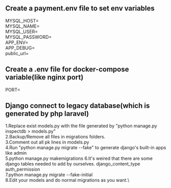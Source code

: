 ## Create a payment.env file to set env variables

MYSQL_HOST=\
MYSQL_NAME=\
MYSQL_USER=\
MYSQL_PASSWORD=\
APP_ENV=\
APP_DEBUG=\
public_url=
## Create a .env file for docker-compose variable(like nginx port)
PORT=

## Django connect to legacy database(which is generated by php laravel)
1.Replace exist models.py with the file generated by "python manage.py inspectdb > models.py"\
2.Backup/Remove all files in migrations folders.\
3.Comment out all pk lines in models.py\
4.Run "python manage.py migrate --fake" to generate django's built-in apps like admin\
5.python manage.py makemigrations
6.It's weired that there are some django tables needed to add by ourselves.
django_content_type\
auth_permission\
7.python manage.py migrate --fake-initial\
8.Edit your models and do normal migrations as you want.\
